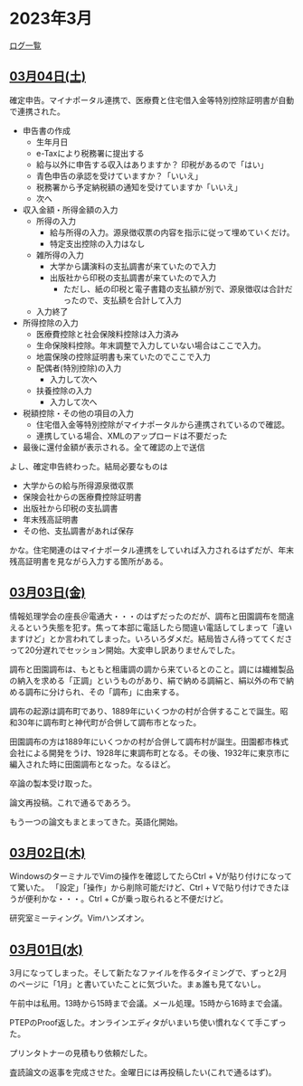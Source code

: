 # 2023年3月

[ログ一覧](index.html)

## [03月04日(土)](#04) <a id="04"></a>

確定申告。マイナポータル連携で、医療費と住宅借入金等特別控除証明書が自動で連携された。

* 申告書の作成
    * 生年月日
    * e-Taxにより税務署に提出する
    * 給与以外に申告する収入はありますか？ 印税があるので「はい」
    * 青色申告の承認を受けていますか？「いいえ」
    * 税務署から予定納税額の通知を受けていますか「いいえ」
    * 次へ
* 収入金額・所得金額の入力
    * 所得の入力
        * 給与所得の入力。源泉徴収票の内容を指示に従って埋めていくだけ。
        * 特定支出控除の入力はなし
    * 雑所得の入力
        * 大学から講演料の支払調書が来ていたので入力
        * 出版社から印税の支払調書が来ていたので入力
            * ただし、紙の印税と電子書籍の支払額が別で、源泉徴収は合計だったので、支払額を合計して入力
    * 入力終了
* 所得控除の入力
    * 医療費控除と社会保険料控除は入力済み
    * 生命保険料控除。年末調整で入力していない場合はここで入力。
    * 地震保険の控除証明書も来ていたのでここで入力
    * 配偶者(特別控除)の入力
        * 入力して次へ
    * 扶養控除の入力
        * 入力して次へ
* 税額控除・その他の項目の入力
    * 住宅借入金等特別控除がマイナポータルから連携されているので確認。
    * 連携している場合、XMLのアップロードは不要だった
* 最後に還付金額が表示される。全て確認の上で送信

よし、確定申告終わった。結局必要なものは

* 大学からの給与所得源泉徴収票
* 保険会社からの医療費控除証明書
* 出版社から印税の支払調書
* 年末残高証明書
* その他、支払調書があれば保存

かな。住宅関連のはマイナポータル連携をしていれば入力されるはずだが、年末残高証明書を見ながら入力する箇所がある。

## [03月03日(金)](#03) <a id="03"></a>

情報処理学会の座長＠電通大・・・のはずだったのだが、調布と田園調布を間違えるという失態を犯す。焦って本部に電話したら間違い電話してしまって「違いますけど」とか言われてしまった。いろいろダメだ。結局皆さん待っててくださって20分遅れでセッション開始。大変申し訳ありませんでした。

調布と田園調布は、もともと租庸調の調から来ているとのこと。調には繊維製品の納入を求める「正調」というものがあり、絹で納める調絹と、絹以外の布で納める調布に分けられ、その「調布」に由来する。

調布の起源は調布町であり、1889年にいくつかの村が合併することで誕生。昭和30年に調布町と神代町が合併して調布市となった。

田園調布の方は1889年にいくつかの村が合併して調布村が誕生。田園都市株式会社による開発をうけ、1928年に東調布町となる。その後、1932年に東京市に編入された時に田園調布となった。なるほど。

卒論の製本受け取った。

論文再投稿。これで通るであろう。

もう一つの論文もまとまってきた。英語化開始。

## [03月02日(木)](#02) <a id="02"></a>

WindowsのターミナルでVimの操作を確認してたらCtrl + Vが貼り付けになってて驚いた。
「設定」「操作」から削除可能だけど、Ctrl + Vで貼り付けできたほうが便利かな・・・。Ctrl + Cが乗っ取られると不便だけど。

研究室ミーティング。Vimハンズオン。

## [03月01日(水)](#01) <a id="01"></a>

3月になってしまった。そして新たなファイルを作るタイミングで、ずっと2月のページに「1月」と書いていたことに気づいた。まぁ誰も見てないし。

午前中は私用。13時から15時まで会議。メール処理。15時から16時まで会議。

PTEPのProof返した。オンラインエディタがいまいち使い慣れなくて手こずった。

プリンタトナーの見積もり依頼だした。

査読論文の返事を完成させた。金曜日には再投稿したい(これで通るはず)。

